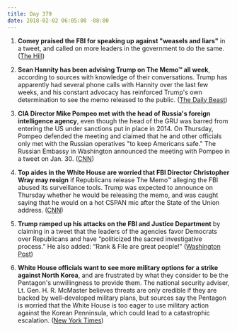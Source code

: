 ```yaml
---
title: Day 379
date: 2018-02-02 06:05:00 -08:00
---
```


1. **Comey praised the FBI for speaking up against "weasels and liars"** in a tweet, and called on more leaders in the government to do the same. ([The Hill](http://thehill.com/blogs/blog-briefing-room/371919-comey-praises-fbi-for-speaking-up-against-weasels-and-liars)) 

2. **Sean Hannity has been advising Trump on The Memo™ all week**, according to sources with knowledge of their conversations. Trump has apparently had several phone calls with Hannity over the last few weeks, and his constant advocacy has reinforced Trump's own determination to see the memo released to the public. ([The Daily Beast](https://www.thedailybeast.com/sean-hannity-has-been-advising-donald-trump-on-the-nunes-memo-because-of-course-he-has))

3. **CIA Director Mike Pompeo met with the head of Russia's foreign intelligence agency**, even though the head of the GRU was barred from entering the US under sanctions put in place in 2014. On Thursday, Pompeo defended the meeting and claimed that he and other officials only met with the Russian operatives "to keep Americans safe." The Russian Embassy in Washington announced the meeting with Pompeo in a tweet on Jan. 30. ([CNN](https://www.cnn.com/2018/02/01/politics/pompeo-russian-spies-meeting/index.html))

4. **Top aides in the White House are worried that FBI Director Christopher Wray may resign** if Republicans release The Memo™ alleging the FBI abused its surveillance tools. Trump was expected to announce on Thursday whether he would be releasing  the memo, and was caught saying that he would on a hot CSPAN mic after the State of the Union address. ([CNN](https://www.cnn.com/2018/02/01/politics/white-house-worried-wray-nunes-memo/index.html))

5. **Trump ramped up his attacks on the FBI and Justice Department** by claiming in a tweet that the leaders of the agencies favor Democrats over Republicans and have “politicized the sacred investigative process.” He also added: “Rank & File are great people!” ([Washington Post](https://www.washingtonpost.com/news/post-politics/wp/2018/02/02/trump-escalates-attacks-on-fbi-leadership-this-time-claiming-agency-favored-democrats-over-republicans/?utm_term=.63c78f42d989))

6. **White House officials want to see more military options for a strike against North Korea**, and are frustrated by what they consider to be the Pentagon's unwillingness to provide them. The national security adviser, Lt. Gen. H. R. McMaster believes threats are only credible if they are backed by well-developed military plans, but sources say the Pentagon is worried that the White House is too eager to use military action against the Korean Penninsula, which could lead to a catastrophic escalation. ([New York Times](https://www.nytimes.com/2018/02/01/us/politics/white-house-pentagon-north-korea.html))